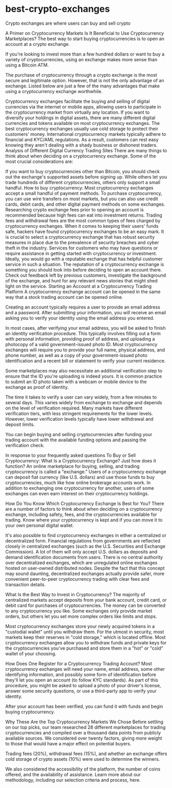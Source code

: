 # best-crypto-exchanges
Crypto exchanges are where users can buy and sell crypto

A Primer on Cryptocurrency Markets
Is It Beneficial to Use Cryptocurrency Marketplaces?
The best way to start buying cryptocurrencies is to open an account at a crypto exchange.

If you're looking to invest more than a few hundred dollars or want to buy a variety of cryptocurrencies, using an exchange makes more sense than using a Bitcoin ATM.

The purchase of cryptocurrency through a crypto exchange is the most secure and legitimate option. However, that is not the only advantage of an exchange. Listed below are just a few of the many advantages that make using a cryptocurrency exchange worthwhile.

Cryptocurrency exchanges facilitate the buying and selling of digital currencies via the internet or mobile apps, allowing users to participate in the cryptocurrency market from virtually any location.
If you want to diversify your holdings in digital assets, there are many different digital currencies and tokens available on most cryptocurrency exchanges.
The best cryptocurrency exchanges usually use cold storage to protect their customers' money.
International cryptocurrency markets typically adhere to financial and KYC/AML regulations. As a result, customers can rest easy knowing they aren't dealing with a shady business or dishonest traders.
Analysis of Different Digital Currency Trading Sites
There are many things to think about when deciding on a cryptocurrency exchange. Some of the most crucial considerations are:

If you want to buy cryptocurrencies other than Bitcoin, you should check out the exchange's supported assets before signing up. While others let you trade hundreds of different cryptocurrencies, others only support a small handful.
How to buy cryptocurrency: Most cryptocurrency exchanges accept a small handful of payment methods. To purchase cryptocurrency, you can use wire transfers on most markets, but you can also use credit cards, debit cards, and other digital payment methods on some exchanges.
Researching crypto exchange fees prior to opening an account is recommended because high fees can eat into investment returns. Trading fees and withdrawal fees are the most common types of fees charged by cryptocurrency exchanges.
When it comes to keeping their users' funds safe, hackers have found cryptocurrency exchanges to be an easy mark. It is crucial to select a cryptocurrency exchange that has robust security measures in place due to the prevalence of security breaches and cyber theft in the industry.
Services for customers who may have questions or require assistance in getting started with cryptocurrency or investment. Ideally, you would go with a reputable exchange that has helpful customer service in such a situation.
The reputation of a cryptocurrency exchange is something you should look into before deciding to open an account there. Check out feedback left by previous customers, investigate the background of the exchange, and hunt for any relevant news stories that might shed light on the service.
Starting an Account at a Cryptocurrency Trading Platform
A cryptocurrency exchange account can be opened in the same way that a stock trading account can be opened online.

Creating an account typically requires a user to provide an email address and a password. After submitting your information, you will receive an email asking you to verify your identity using the email address you entered.

In most cases, after verifying your email address, you will be asked to finish an identity verification procedure. This typically involves filling out a form with personal information, providing proof of address, and uploading a photocopy of a valid government-issued photo ID. Most cryptocurrency exchanges will require you to provide your full name, physical address, and phone number, as well as a copy of your government-issued photo identification and a recent bill or statement to verify your current residence.

Some marketplaces may also necessitate an additional verification step to ensure that the ID you're uploading is indeed yours. It is common practice to submit an ID photo taken with a webcam or mobile device to the exchange as proof of identity.

The time it takes to verify a user can vary widely, from a few minutes to several days. This varies widely from exchange to exchange and depends on the level of verification required. Many markets have different verification tiers, with less stringent requirements for the lower levels. However, lower verification levels typically have lower withdrawal and deposit limits.

You can begin buying and selling cryptocurrencies after funding your trading account with the available funding options and passing the verification check.

In response to your frequently asked questions
To Buy or Sell Cryptocurrency: What Is a Cryptocurrency Exchange? Just how does it function?
An online marketplace for buying, selling, and trading cryptocurrency is called a "exchange." Users of a cryptocurrency exchange can deposit fiat currency (like U.S. dollars) and use those funds to buy cryptocurrencies, much like how online brokerage accounts work. In addition to exchanging one cryptocurrency for another, users of some exchanges can even earn interest on their cryptocurrency holdings.

How Do You Know Which Cryptocurrency Exchange Is Best for You?
There are a number of factors to think about when deciding on a cryptocurrency exchange, including safety, fees, and the cryptocurrencies available for trading. Know where your cryptocurrency is kept and if you can move it to your own personal digital wallet.

It's also possible to find cryptocurrency exchanges in either a centralized or decentralized form. Financial regulations from governments are reflected closely in centralized exchanges (such as the U.S. Securities and Exchange Commission). A lot of them will only accept U.S. dollars as deposits and demand identification documents from users. There is no central authority over decentralized exchanges, which are unregulated online exchanges hosted on user-owned distributed nodes. Despite the fact that this concept may sound daunting, decentralized exchanges actually provide safer, more convenient peer-to-peer cryptocurrency trading with clear fees and transaction details.

What Is the Best Way to Invest in Cryptocurrency?
The majority of centralized markets accept deposits from your bank account, credit card, or debit card for purchases of cryptocurrencies. The money can be converted to any cryptocurrency you like. Some exchanges only provide market orders, but others let you set more complex orders like limits and stops.

Most cryptocurrency exchanges store your newly acquired tokens in a "custodial wallet" until you withdraw them. For the utmost in security, most markets keep their reserves in "cold storage," which is located offline. Most cryptocurrency exchanges allow you to withdraw funds and private keys for the cryptocurrencies you've purchased and store them in a "hot" or "cold" wallet of your choosing.

How Does One Register for a Cryptocurrency Trading Account?
Most cryptocurrency exchanges will need your name, email address, some other identifying information, and possibly some form of identification before they'll let you open an account (to follow KYC standards). As part of this procedure, you might be asked to upload a photo of your driver's license, answer some security questions, or use a third-party app to verify your identity.

After your account has been verified, you can fund it with funds and begin buying cryptocurrency.

Why These Are the Top Cryptocurrency Markets We Chose
Before settling on our top picks, our team researched 28 different marketplaces for trading cryptocurrencies and compiled over a thousand data points from publicly available sources. We considered over twenty factors, giving more weight to those that would have a major effect on potential buyers.

Trading fees (20%), withdrawal fees (15%), and whether an exchange offers cold storage of crypto assets (10%) were used to determine the winners.

We also considered the accessibility of the platform, the number of coins offered, and the availability of assistance. Learn more about our methodology, including our selection criteria and process, here.

